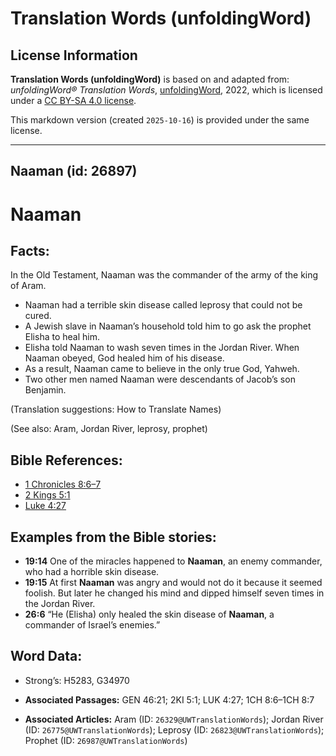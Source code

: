 # Translation Words (unfoldingWord)

## License Information

**Translation Words (unfoldingWord)** is based on and adapted from: _unfoldingWord® Translation Words_, [unfoldingWord](https://unfoldingword.org/utw), 2022, which is licensed under a [CC BY-SA 4.0 license](https://creativecommons.org/licenses/by-sa/4.0/legalcode.en).

This markdown version (created `2025-10-16`) is provided under the same license.



--------------------------------

## Naaman (id: 26897)

Naaman
======

Facts:
------

In the Old Testament, Naaman was the commander of the army of the king of Aram.

* Naaman had a terrible skin disease called leprosy that could not be cured.
* A Jewish slave in Naaman’s household told him to go ask the prophet Elisha to heal him.
* Elisha told Naaman to wash seven times in the Jordan River. When Naaman obeyed, God healed him of his disease.
* As a result, Naaman came to believe in the only true God, Yahweh.
* Two other men named Naaman were descendants of Jacob’s son Benjamin.

(Translation suggestions: How to Translate Names)

(See also: Aram, Jordan River, leprosy, prophet)

Bible References:
-----------------

* [1 Chronicles 8:6–7](https://ref.ly/1Chr8:6-1Chr8:7)
* [2 Kings 5:1](https://ref.ly/2Kgs5:1)
* [Luke 4:27](https://ref.ly/Luke4:27)

Examples from the Bible stories:
--------------------------------

* **19:14** One of the miracles happened to **Naaman**, an enemy commander, who had a horrible skin disease.
* **19:15** At first **Naaman** was angry and would not do it because it seemed foolish. But later he changed his mind and dipped himself seven times in the Jordan River.
* **26:6** “He (Elisha) only healed the skin disease of **Naaman**, a commander of Israel’s enemies.”

Word Data:
----------

* Strong’s: H5283, G34970

* **Associated Passages:** GEN 46:21; 2KI 5:1; LUK 4:27; 1CH 8:6–1CH 8:7
* **Associated Articles:** Aram (ID: `26329@UWTranslationWords`); Jordan River (ID: `26775@UWTranslationWords`); Leprosy (ID: `26823@UWTranslationWords`); Prophet (ID: `26987@UWTranslationWords`)


